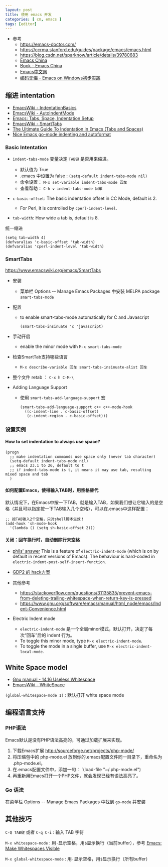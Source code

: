 ```yaml
---
layout: post
title: 使用 emacs 开发
categories: [ cm, emacs ]
tags: [editor]
---
```


* 参考
  * <https://emacs-doctor.com/>
  * <https://ccrma.stanford.edu/guides/package/emacs/emacs.html>
  * <https://blog.csdn.net/sparknow/article/details/39780683>
  * [Emacs China](https://emacs-china.org)
  * [Book - Emacs China](http://book.emacs-china.org/)
  * [Emacs中文网](http://emacser.com/torture-emacs.htm)
  * [编码无悔 - Emacs on Windows初步实践](https://www.codelast.com/%e5%8e%9f%e5%88%9b-emacs-on-windows%e5%88%9d%e6%ad%a5%e5%ae%9e%e8%b7%b5/)



## 缩进 intentation

* [EmacsWiki - IndentationBasics](https://www.emacswiki.org/emacs/IndentationBasics)
* [EmacsWiki - AutoIndentMode](https://www.emacswiki.org/emacs/AutoIndentMode)
* [Emacs: Tabs, Space, Indentation Setup](http://ergoemacs.org/emacs/emacs_tabs_space_indentation_setup.html)
* [EmacsWiki - SmartTabs](https://www.emacswiki.org/emacs/SmartTabs)
* [The Ultimate Guide To Indentation in Emacs (Tabs and Spaces)](https://dougie.io/emacs/indentation/)
* [Nice Emacs go-mode indenting and autoformat](https://coderwall.com/p/kpp6ta/nice-emacs-go-mode-indenting-and-autoformat)

### Basic Intentation

* `indent-tabs-mode` 变量决定 `TAB键` 是否用来缩进。
  * 默认值为 True
  * .emacs 中设置为 false : `(setq-default indent-tabs-mode nil)`
  * 命令设置： `M-x set-variable indent-tabs-mode 回车`
  * 查看帮助： `C-h v indent-tabs-mode 回车`


* `c-basic-offset`: The basic indentation offset in CC Mode, default is 2.
  * For Perl, it is controlled by `cperl-indent-level`.
* `tab-width`: How wide a tab is, default is 8.


统一缩进

~~~
(setq tab-width 4)
(defvaralias 'c-basic-offset 'tab-width)
(defvaralias 'cperl-indent-level 'tab-width)
~~~



### SmartTabs

<https://www.emacswiki.org/emacs/SmartTabs>

* 安装
  * 菜单栏 Options -- Manage Emacs Packages 中安装 MELPA package `smart-tabs-mode`

* 配置
  * to enable smart-tabs-mode automatically for C and Javascript
    ~~~
    (smart-tabs-insinuate 'c 'javascript)
    ~~~

* 手动开启
  * enable the minor mode with `M-x smart-tabs-mode`

* 检查SmartTab支持哪些语言
  * `M-x describe-variable 回车 smart-tabs-insinuate-alist 回车`

* 整个文件 retab  ： `C-x h C-M-\`

* Adding Language Support
  * 使用 `smart-tabs-add-language-support` 宏
    ~~~
    (smart-tabs-add-language-support c++ c++-mode-hook
      ((c-indent-line . c-basic-offset)
       (c-indent-region . c-basic-offset)))
    ~~~



### 设置实例

#### How to set indentation to always use space?

~~~
(progn
  ;; make indentation commands use space only (never tab character)
  (setq-default indent-tabs-mode nil)
  ;; emacs 23.1 to 26, default to t
  ;; if indent-tabs-mode is t, it means it may use tab, resulting mixed space and tab
  )
~~~


#### 如何配置Emacs，使得输入TAB时，用空格替代

默认情况下，在Emacs中按一下TAB，就是输入TAB，如果我们想让它输入的是空格（并且可以指定按一下TAB输入几个空格），可以在.emacs中这样配置：

~~~
;; 按TAB输入2个空格，只对shell脚本生效！
(add-hook 'sh-mode-hook
  '(lambda () (setq sh-basic-offset 2)))
~~~


#### 关闭：回车换行时，自动删除行末空格

* [phils' answer](https://emacs.stackexchange.com/a/21887)
  This is a feature of `electric-indent-mode` (which is on by default in recent versions of Emacs). The behaviour is hard-coded in `electric-indent-post-self-insert-function`.

* [GDP2 的 hack方案](https://emacs.stackexchange.com/a/21913)

* 其他参考
  * <https://stackoverflow.com/questions/31135835/prevent-emacs-from-deleting-trailing-whitespace-when-return-key-is-pressed>
  * <https://www.gnu.org/software/emacs/manual/html_node/emacs/Indent-Convenience.html>

* Electric Indent mode
  * `electric-indent-mode` 是一个全局minor模式，默认打开，决定了每次“回车”后的 indent 行为。
  * To toggle this minor mode, type `M-x electric-indent-mode`.
  * To toggle the mode in a single buffer, use `M-x electric-indent-local-mode`.






















## White Space model

* [Gnu manual - 14.16 Useless Whitespace](https://www.gnu.org/software/emacs/manual/html_node/emacs/Useless-Whitespace.html)
* [EmacsWiki - WhiteSpace](https://www.emacswiki.org/emacs/WhiteSpace)


`(global-whitespace-mode 1)`
: 默认打开 white space mode














## 编程语言支持

### PHP语法

Emacs默认是没有PHP语法高亮的，可通过加载扩展来实现。

1. 下载Emacs扩展 <http://sourceforge.net/projects/php-mode/>
2. 将压缩包中的 php-mode.el 放到你的.emacs配置文件同一目录下，重命名为 .php-mode.el。
3. 在.emacs配置文件中，添加一句： `(load-file "~/.php-mode.el")
4. 再重新用Emacs打开一个PHP文件，就会发现已经有语法高亮了。


### Go 语法

在菜单栏 Options -- Manage Emacs Packages 中找到 `go-mode` 并安装









## 其他技巧

`C-Q TAB键` 或者 `C-q C-i`
: 输入 TAB 字符


`M-x whitespace-mode`
: 用`·`显示空格，用`$`显示换行（当前buffer），参考 [Emacs: Make Whitespaces Visible](http://ergoemacs.org/emacs/whitespace-mode.html)

`M-x global-whitespace-mode`
: 用`·`显示空格，用`$`显示换行（所有buffer）






















